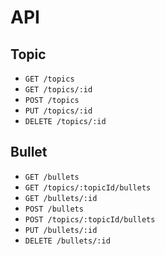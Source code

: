 # API

## Topic
- `GET /topics`
- `GET /topics/:id`
- `POST /topics`
- `PUT /topics/:id`
- `DELETE /topics/:id`

## Bullet
- `GET /bullets`
- `GET /topics/:topicId/bullets`
- `GET /bullets/:id`
- `POST /bullets`
- `POST /topics/:topicId/bullets`
- `PUT /bullets/:id`
- `DELETE /bullets/:id`

